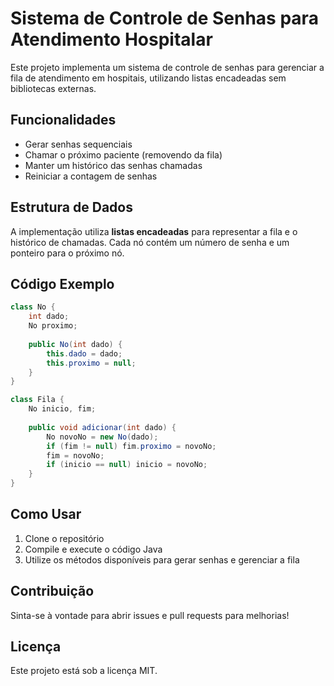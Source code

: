 # Sistema de Controle de Senhas para Atendimento Hospitalar

Este projeto implementa um sistema de controle de senhas para gerenciar a fila de atendimento em hospitais, utilizando listas encadeadas sem bibliotecas externas.

## Funcionalidades
- Gerar senhas sequenciais
- Chamar o próximo paciente (removendo da fila)
- Manter um histórico das senhas chamadas
- Reiniciar a contagem de senhas

## Estrutura de Dados
A implementação utiliza **listas encadeadas** para representar a fila e o histórico de chamadas. Cada nó contém um número de senha e um ponteiro para o próximo nó.

## Código Exemplo
```java
class No {
    int dado;
    No proximo;
    
    public No(int dado) {
        this.dado = dado;
        this.proximo = null;
    }
}

class Fila {
    No inicio, fim;
    
    public void adicionar(int dado) {
        No novoNo = new No(dado);
        if (fim != null) fim.proximo = novoNo;
        fim = novoNo;
        if (inicio == null) inicio = novoNo;
    }
}
```

## Como Usar
1. Clone o repositório
2. Compile e execute o código Java
3. Utilize os métodos disponíveis para gerar senhas e gerenciar a fila

## Contribuição
Sinta-se à vontade para abrir issues e pull requests para melhorias!

## Licença
Este projeto está sob a licença MIT.
